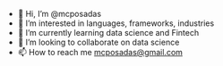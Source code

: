 - 👋 Hi, I’m @mcposadas
- 👀 I’m interested in languages, frameworks, industries
- 🌱 I’m currently learning data science and Fintech
- 💞️ I’m looking to collaborate on data science
- 📫 How to reach me mcposadas@gmail.com

<!---
mcposadas/mcposadas is a ✨ special ✨ repository because its `README.md` (this file) appears on your GitHub profile.
You can click the Preview link to take a look at your changes.
--->
